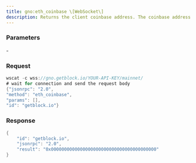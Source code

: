 ```yaml
---
title: gno:eth_coinbase \[WebSocket\]
description: Returns the client coinbase address. The coinbase address is the accountto pay mining rewards to.To set a coinbase address, start Besu with the --miner-coinbase optionset to a valid Ethereum account address. You can get the Ethereumaccount address from a client such as MetaMask or Etherscan.
---
```


### Parameters


\-

### Request

``` java
wscat -c wss://gno.getblock.io/YOUR-API-KEY/mainnet/ 
# wait for connection and send the request body 
{"jsonrpc": "2.0",
"method": "eth_coinbase",
"params": [],
"id": "getblock.io"}
```

###  Response

``` java
{
    "id": "getblock.io",
    "jsonrpc": "2.0",
    "result": "0x0000000000000000000000000000000000000000"
}
```

